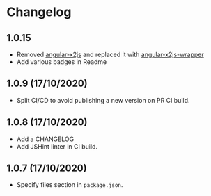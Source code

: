 # Changelog

## 1.0.15
* Removed [angular-x2js](https://github.com/cesarbarone/angular-x2js) and replaced it with [angular-x2js-wrapper](https://github.com/FrequentlyMissedDeadlines/angular-x2js-wrapper#readme)
* Add various badges in Readme

## 1.0.9 (17/10/2020)
* Split CI/CD to avoid publishing a new version on PR CI build.

## 1.0.8 (17/10/2020)
* Add a CHANGELOG
* Add JSHint linter in CI build.

## 1.0.7 (17/10/2020)
* Specify files section in `package.json`. 
